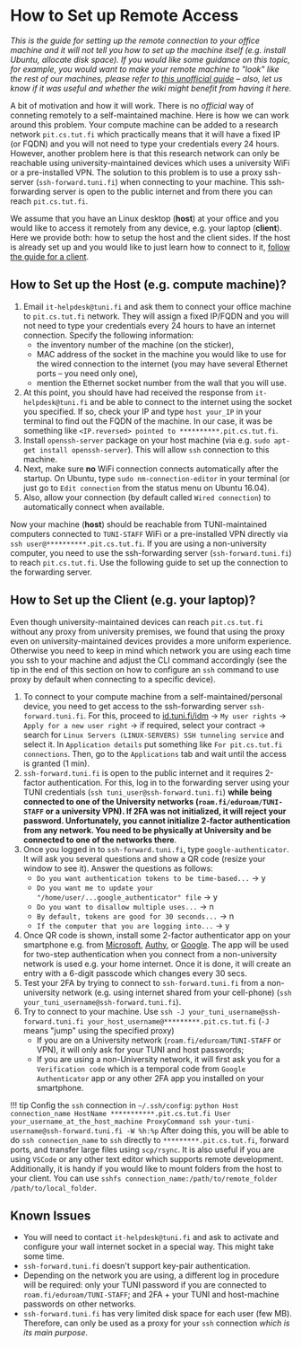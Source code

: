 # How to Set up Remote Access

_This is the guide for setting up the remote connection to your office machine and it will not tell you how to set up the machine itself (e.g. install Ubuntu, allocate disk space). If you would like some guidance on this topic, for example, you would want to make your remote machine to "look" like the rest of our machines, please refer to [this unofficial guide](https://github.com/v-iashin/TuniSurvivalKit/blob/master/how_to_setup_a_desktop.md) – also, let us know if it was useful and whether the wiki might benefit from having it here._

A bit of motivation and how it will work. There is no _official_ way of conneting remotely to a self-maintained machine. Here is how we can work around this problem. Your compute machine can be added to a research network `pit.cs.tut.fi` which practically means that it will have a fixed IP (or FQDN) and you will not need to type your credentials every 24 hours. However, another problem here is that this research network can only be reachable using university-maintained devices which uses a university WiFi or a pre-installed VPN. The solution to this problem is to use a proxy ssh-server (`ssh-forward.tuni.fi`) when connecting to your machine. This ssh-forwarding server is open to the public internet and from there you can reach `pit.cs.tut.fi`.

We assume that you have an Linux desktop (**host**) at your office and you would like to access it remotely from any device, e.g. your laptop (**client**). Here we provide both: how to setup the host and the client sides. If the host is already set up and you would like to just learn how to connect to it, [follow the guide for a client](#how-to-set-up-the-client-eg-your-laptop).


## How to Set up the **Host** (e.g. compute machine)?

1. Email `it-helpdesk@tuni.fi` and ask them to connect your office machine to `pit.cs.tut.fi` network. They will assign a fixed IP/FQDN and you will not need to type your credentials every 24 hours to have an internet connection. Specify the following information:
    - the inventory number of the machine (on the sticker),
    - MAC address of the socket in the machine you would like to use for the wired connection to the internet (you may have several Ethernet ports – you need only one),
    - mention the Ethernet socket number from the wall that you will use.
2. At this point, you should have had received the response from `it-helpdesk@tuni.fi` and be able to connect to the internet using the socket you specified. If so, check your IP and type `host your_IP` in your terminal to find out the FQDN of the machine. In our case, it was be something like `<IP.reversed> pointed to **********.pit.cs.tut.fi`.
3. Install `openssh-server` package on your host machine (via e.g. `sudo apt-get install openssh-server`). This will allow `ssh` connection to this machine.
4. Next, make sure **no** WiFi connection connects automatically after the startup. On Ubuntu, type `sudo nm-connection-editor` in your terminal (or just go to `Edit connection` from the status menu on Ubuntu 16.04).
5. Also, allow your connection (by default called `Wired connection`) to automatically connect when available.

Now your machine (**host**) should be reachable from TUNI-maintained computers connected to `TUNI-STAFF` WiFi or a pre-installed VPN directly via `ssh user@**********.pit.cs.tut.fi`. If you are using a non-university computer, you need to use the ssh-forwarding server (`ssh-forward.tuni.fi`) to reach `pit.cs.tut.fi`. Use the following guide to set up the connection to the forwarding server.

## How to Set up the **Client** (e.g. your laptop)?
Even though university-maintained devices can reach `pit.cs.tut.fi` without any proxy from university premises, we found that using the proxy even on university-maintained devices provides a more uniform experience. Otherwise you need to keep in mind which network you are using each time you ssh to your machine and adjust the CLI command accordingly (see the tip in the end of this section on how to configure an `ssh` command to use proxy by default when connecting to a specific device).

1. To connect to your compute machine from a self-maintained/personal device, you need to get access to the ssh-forwarding server `ssh-forward.tuni.fi`. For this, proceed to [id.tuni.fi/idm](https://id.tuni.fi/idm/?uiLang=en) -> `My user rights` -> `Apply for a new user right` -> if required, select your contract -> search for `Linux Servers (LINUX-SERVERS) SSH tunneling service` and select it. In `Application details` put something like `For pit.cs.tut.fi connections`. Then, go to the `Applications` tab and wait until the access is granted (1 min).
2. `ssh-forward.tuni.fi` is open to the public internet and it requires 2-factor authentication. For this, log in to the forwarding server using your TUNI credentials (`ssh tuni_user@ssh-forward.tuni.fi`) **while being connected to one of the University networks (`roam.fi/eduroam/TUNI-STAFF` or a university VPN). If 2FA was not initialized, it will reject your password. Unfortunately, you cannot initialize 2-factor authentication from any network. You need to be physically at University and be connected to one of the networks there**.
3. Once you logged in to `ssh-forward.tuni.fi`, type `google-authenticator`. It will ask you several questions and show a QR code (resize your window to see it). Answer the questions as follows:
    - `Do you want authentication tokens to be time-based...` -> y
    - `Do you want me to update your "/home/user/...google_authenticator" file` -> y
    - `Do you want to disallow multiple uses...` -> n
    - `By default, tokens are good for 30 seconds...` -> n
    - `If the computer that you are logging into...` -> y
4. Once QR code is shown, install some 2-factor authenticator app on your smartphone e.g. from [Microsoft](https://www.microsoft.com/en-us/account/authenticator), [Authy](https://authy.com/), or [Google](https://www.google.com/search?q=Google+Authenticator+apple+android). The app will be used for two-step authentication when you connect from a non-university network is used e.g. your home internet. Once it is done, it will create an entry with a 6-digit passcode which changes every 30 secs.
5. Test your 2FA by trying to connect to `ssh-forward.tuni.fi` from a non-university network (e.g. using internet shared from your cell-phone) (`ssh your_tuni_username@ssh-forward.tuni.fi`).
6. Try to connect to your machine. Use `ssh -J your_tuni_username@ssh-forward.tuni.fi your_host_username@*********.pit.cs.tut.fi` (`-J` means "jump" using the specified proxy)
    - If you are on a University network (`roam.fi/eduroam/TUNI-STAFF` or VPN), it will only ask for your TUNI and host passwords;
    - If you are using a non-University network, it will first ask you for a `Verification code` which is a temporal code from `Google Authenticator` app or any other 2FA app you installed on your smartphone.

!!! tip
    Config the `ssh` connection in `~/.ssh/config`:
    ``` python
    Host connection_name
      HostName ***********.pit.cs.tut.fi
      User your_username_at_the_host_machine
      ProxyCommand ssh your-tuni-username@ssh-forward.tuni.fi -W %h:%p
    ```
    After doing this, you will be able to do `ssh connection_name` to `ssh` directly to `*********.pit.cs.tut.fi`, forward ports, and transfer large files using `scp/rsync`. It is also useful if you are using `VSCode` or any other text editor which supports remote development. Additionally, it is handy if you would like to mount folders from the host to your client. You can use `sshfs connection_name:/path/to/remote_folder /path/to/local_folder`.

## Known Issues

- You will need to contact `it-helpdesk@tuni.fi` and ask to activate and configure your wall internet socket in a special way. This might take some time.
- `ssh-forward.tuni.fi` doesn't support key-pair authentication.
- Depending on the network you are using, a different log in procedure will be required: only your TUNI password if you are connected to `roam.fi/eduroam/TUNI-STAFF`; and 2FA + your TUNI and host-machine passwords  on other networks.
- `ssh-forward.tuni.fi` has very limited disk space for each user (few MB). Therefore, can only be used as a proxy for your `ssh` connection *which is its main purpose*.
